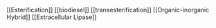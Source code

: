 [[Esterification]]
[[biodiesel]]
[[transesterification]]
[[Organic-inorganic Hybrid]]
[[Extracellular Lipase]]
